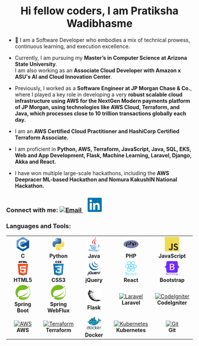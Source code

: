 <h1 align="center">Hi fellow coders, I am Pratiksha Wadibhasme</h1>

- 👋 I am a Software Developer who embodies a mix of technical prowess, continuous learning, and execution excellence.

- Currently, I am pursuing my **Master’s in Computer Science at Arizona State University**.  
  I am also working as an **Associate Cloud Developer with Amazon x ASU's AI and Cloud Innovation Center**.

- Previously, I worked as a **Software Engineer at JP Morgan Chase & Co.**, where I played a key role in developing a very **robust scalable cloud infrastructure using AWS for the NextGen Modern payments platform of JP Morgan, using technologies like AWS Cloud, Terraform, and Java, which processes close to 10 trillion transactions globally each day.**

- I am an **AWS Certified Cloud Practitioner and HashiCorp Certified Terraform Associate.**

- I am proficient in **Python, AWS, Terraform, JavaScript, Java, SQL, EKS, Web and App Development, Flask, Machine Learning, Laravel, Django, Akka and React.**

- I have won multiple large-scale hackathons, including the **AWS Deepracer ML-based Hackathon and Nomura KakushIN National Hackathon.**

<h3 align="left">Connect with me:
  <a href="mailto:pratikshawadibhasme@gmail.com" target="_blank">
    <img src="https://www.vectorlogo.zone/logos/gmail/gmail-icon.svg" alt="Email" width="40" height="40"/>
  </a>
  &nbsp;&nbsp;
  <a href="https://www.linkedin.com/in/pratikshawadibhasme/" target="_blank">
    <img src="https://raw.githubusercontent.com/devicons/devicon/master/icons/linkedin/linkedin-original.svg" alt="LinkedIn" width="40" height="40"/>
  </a>
</h3>
<h3 align="left">Languages and Tools:</h3>
<table>
  <!-- Programming Languages -->
  <tr>
    <td align="center" width="140">
      <a href="https://www.cprogramming.com/" target="_blank">
        <img src="https://raw.githubusercontent.com/devicons/devicon/master/icons/c/c-original.svg" alt="C" width="40" height="40"/>
      </a>
      <br/><b>C</b>
    </td>
    <td align="center" width="140">
      <a href="https://www.python.org" target="_blank">
        <img src="https://raw.githubusercontent.com/devicons/devicon/master/icons/python/python-original.svg" alt="Python" width="40" height="40"/>
      </a>
      <br/><b>Python</b>
    </td>
    <td align="center" width="140">
      <a href="https://www.java.com" target="_blank">
        <img src="https://raw.githubusercontent.com/devicons/devicon/master/icons/java/java-original.svg" alt="Java" width="40" height="40"/>
      </a>
      <br/><b>Java</b>
    </td>
    <td align="center" width="140">
      <a href="https://www.php.net/" target="_blank">
        <img src="https://raw.githubusercontent.com/devicons/devicon/master/icons/php/php-original.svg" alt="PHP" width="40" height="40"/>
      </a>
      <br/><b>PHP</b>
    </td>
    <td align="center" width="140">
      <a href="https://developer.mozilla.org/en-US/docs/Web/JavaScript" target="_blank">
        <img src="https://raw.githubusercontent.com/devicons/devicon/master/icons/javascript/javascript-original.svg" alt="JavaScript" width="40" height="40"/>
      </a>
      <br/><b>JavaScript</b>
    </td>
  </tr>

  <!-- Web Development -->
  <tr>
    <td align="center" width="140">
      <a href="https://www.w3.org/html/" target="_blank">
        <img src="https://raw.githubusercontent.com/devicons/devicon/master/icons/html5/html5-original-wordmark.svg" alt="HTML5" width="40" height="40"/>
      </a>
      <br/><b>HTML5</b>
    </td>
    <td align="center" width="140">
      <a href="https://www.w3schools.com/css/" target="_blank">
        <img src="https://raw.githubusercontent.com/devicons/devicon/master/icons/css3/css3-original-wordmark.svg" alt="CSS3" width="40" height="40"/>
      </a>
      <br/><b>CSS3</b>
    </td>
    <td align="center" width="140">
      <a href="https://jquery.com/" target="_blank">
        <img src="https://raw.githubusercontent.com/devicons/devicon/master/icons/jquery/jquery-original-wordmark.svg" alt="jQuery" width="40" height="40"/>
      </a>
      <br/><b>jQuery</b>
    </td>
    <td align="center" width="140">
      <a href="https://react.dev/" target="_blank">
        <img src="https://raw.githubusercontent.com/devicons/devicon/master/icons/react/react-original-wordmark.svg" alt="React" width="40" height="40"/>
      </a>
      <br/><b>React</b>
    </td>
    <td align="center" width="140">
      <a href="https://getbootstrap.com/" target="_blank">
        <img src="https://raw.githubusercontent.com/devicons/devicon/master/icons/bootstrap/bootstrap-plain-wordmark.svg" alt="Bootstrap" width="40" height="40"/>
      </a>
      <br/><b>Bootstrap</b>
    </td>
  </tr>

  <!-- Frameworks -->
  <tr>
    <td align="center" width="140">
      <a href="https://spring.io/projects/spring-boot" target="_blank">
        <img src="https://raw.githubusercontent.com/devicons/devicon/master/icons/spring/spring-original.svg" alt="Spring Boot" width="40" height="40"/>
      </a>
      <br/><b>Spring Boot</b>
    </td>
    <td align="center" width="140">
      <a href="https://spring.io/projects/spring-webflux" target="_blank">
        <img src="https://raw.githubusercontent.com/devicons/devicon/master/icons/spring/spring-original.svg" alt="Spring WebFlux" width="40" height="40"/>
      </a>
      <br/><b>Spring WebFlux</b>
    </td>
    <td align="center" width="140">
      <a href="https://flask.palletsprojects.com/" target="_blank">
        <img src="https://raw.githubusercontent.com/devicons/devicon/master/icons/flask/flask-original.svg" alt="Flask" width="40" height="40"/>
      </a>
      <br/><b>Flask</b>
    </td>
    <td align="center" width="140">
      <a href="https://laravel.com/" target="_blank">
        <img src="https://cdn.worldvectorlogo.com/logos/laravel-2.svg" alt="Laravel" width="40" height="40"/>
      </a>
      <br/><b>Laravel</b>
    </td>
    <td align="center" width="140">
      <a href="https://codeigniter.com/" target="_blank">
        <img src="https://cdn.worldvectorlogo.com/logos/codeigniter.svg" alt="CodeIgniter" width="40" height="40"/>
      </a>
      <br/><b>CodeIgniter</b>
    </td>
  </tr>

  <!-- Cloud and DevOps -->
  <tr>
    <td align="center" width="140">
      <a href="https://aws.amazon.com/" target="_blank">
        <img src="https://www.vectorlogo.zone/logos/amazon_aws/amazon_aws-icon.svg" alt="AWS" width="40" height="40"/>
      </a>
      <br/><b>AWS</b>
    </td>
    <td align="center" width="140">
      <a href="https://www.terraform.io/" target="_blank">
        <img src="https://www.vectorlogo.zone/logos/terraformio/terraformio-icon.svg" alt="Terraform" width="40" height="40"/>
      </a>
      <br/><b>Terraform</b>
    </td>
    <td align="center" width="140">
      <a href="https://www.docker.com/" target="_blank">
        <img src="https://raw.githubusercontent.com/devicons/devicon/master/icons/docker/docker-original-wordmark.svg" alt="Docker" width="40" height="40"/>
      </a>
      <br/><b>Docker</b>
    </td>
    <td align="center" width="140">
      <a href="https://kubernetes.io/" target="_blank">
        <img src="https://www.vectorlogo.zone/logos/kubernetes/kubernetes-icon.svg" alt="Kubernetes" width="40" height="40"/>
      </a>
      <br/><b>Kubernetes</b>
    </td>
    <td align="center" width="140">
      <a href="https://git-scm.com/" target="_blank">
        <img src="https://www.vectorlogo.zone/logos/git-scm/git-scm-icon.svg" alt="Git" width="40" height="40"/>
      </a>
      <br/><b>Git</b>
    </td>
  </tr>
</table>

</p>
